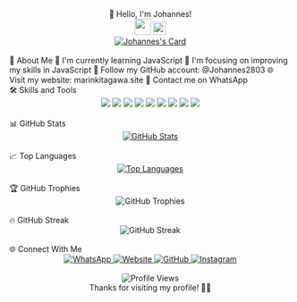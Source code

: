 <div align="center">👋 Hello, I'm Johannes!</div>
<div align="center"> <img src="https://github.com/TheDudeThatCode/TheDudeThatCode/blob/master/Assets/Hi.gif" width="29px"> <img src="https://www.gambaranimasi.org/data/media/1904/animasi-bergerak-smiley-kacamata-hitam-0109.gif" width="23px"> </div> <div align="center"> <a href="https://github.com/johannes2803"> <img src="https://cardivo.vercel.app/api?name=Johannes&description=Hi,%20I'm%20Johannes%20and%20I'm%20just%20a%20newbie%20programmer.%20Nice%20to%20meet%20you%20👋&image=https://telegra.ph/file/5ad7ba96040d0e4ba5cbe.jpg&usqp=CAU&backgroundColor=%23ecf0f1&instagram=@jhnspntx&github=johannes2803&pattern=leaf&colorPattern=%23eaeaea" alt="Johannes's Card"/> </a> </div> <br>
💫 About Me
🌱 I'm currently learning JavaScript
👀 I'm focusing on improving my skills in JavaScript
🤗 Follow my GitHub account: @Johannes2803
🌐 Visit my website: marinkitagawa.site
💬 Contact me on WhatsApp
<br>
🛠️ Skills and Tools
<div align="center"> <img src="https://img.shields.io/badge/-JavaScript-F7DF1E?style=for-the-badge&logo=javascript&logoColor=black" /> <img src="https://img.shields.io/badge/-Node.js-339933?style=for-the-badge&logo=Node.js&logoColor=white" /> <img src="https://img.shields.io/badge/-HTML5-E34F26?style=for-the-badge&logo=html5&logoColor=white" /> <img src="https://img.shields.io/badge/-CSS3-1572B6?style=for-the-badge&logo=css3&logoColor=white" /> <img src="https://img.shields.io/badge/-Git-F05032?style=for-the-badge&logo=git&logoColor=white" /> <img src="https://img.shields.io/badge/-GitHub-181717?style=for-the-badge&logo=github&logoColor=white" /> <img src="https://img.shields.io/badge/-Windows-0078D6?style=for-the-badge&logo=windows&logoColor=white" /> <img src="https://img.shields.io/badge/-VS_Code-007ACC?style=for-the-badge&logo=visual-studio-code&logoColor=white" /> <img src="https://img.shields.io/badge/-SQLite-003B57?style=for-the-badge&logo=sqlite&logoColor=white" /> </div> <br>
📊 GitHub Stats
<div align="center"> <a href="https://github.com/Johannes2803"> <img src="https://github-readme-stats.vercel.app/api?username=Johannes2803&bg_color=30,e96443,904e95&title_color=fff&text_color=fff&icon_color=fff&hide_border=true&show_icons=true" alt="GitHub Stats" /> </a> </div> <br>
📈 Top Languages
<div align="center"> <a href="https://github.com/Johannes2803"> <img src="https://github-readme-stats.vercel.app/api/top-langs?username=Johannes2803&bg_color=30,e96443,904e95&title_color=fff&text_color=fff&hide_border=true&show_icons=true&layout=compact" alt="Top Languages" /> </a> </div> <br>
🏆 GitHub Trophies
<div align="center"> <img src="https://github-profile-trophy.vercel.app/?username=Johannes2803&theme=juicyfresh&row=1&column=6&margin-w=15&margin-h=15" alt="GitHub Trophies" /> </div> <br>
🔥 GitHub Streak
<div align="center"> <img src="https://github-readme-streak-stats.herokuapp.com/?user=Johannes2803&theme=radical&hide_border=true" alt="GitHub Streak" /> </div> <br>
🌐 Connect With Me
<div align="center"> <a href="https://wa.me/+19294427777"> <img src="https://img.shields.io/badge/WhatsApp-25D366?style=for-the-badge&logo=whatsapp&logoColor=white" alt="WhatsApp" /> </a> <a href="https://marinkitagawa.site"> <img src="https://img.shields.io/badge/Website-FF5722?style=for-the-badge&logo=google-chrome&logoColor=white" alt="Website" /> </a> <a href="https://github.com/Johannes2803"> <img src="https://img.shields.io/badge/GitHub-100000?style=for-the-badge&logo=github&logoColor=white" alt="GitHub" /> </a> <a href="https://instagram.com/jhnspntx"> <img src="https://img.shields.io/badge/Instagram-E4405F?style=for-the-badge&logo=instagram&logoColor=white" alt="Instagram" /> </a> </div> <br> <div align="center"> <img src="https://komarev.com/ghpvc/?username=Johannes2803&color=blueviolet&style=flat-square&label=Profile+Views" alt="Profile Views" /> </div> <div align="center">
Thanks for visiting my profile! 👨‍💻
</div>
